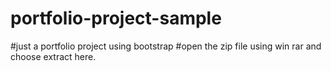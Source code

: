 # portfolio-project-sample
#just a portfolio project using bootstrap
#open the zip file using win rar and choose extract here.
